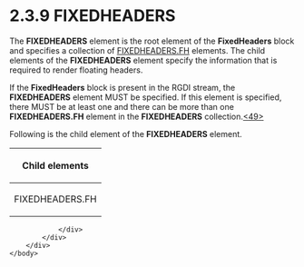 <html dir="LTR" xmlns:mshelp="http://msdn.microsoft.com/mshelp" xmlns:ddue="http://ddue.schemas.microsoft.com/authoring/2003/5" xmlns:xlink="http://www.w3.org/1999/xlink" xmlns:tool="http://www.microsoft.com/tooltip">
    <head>
        <meta http-equiv="Content-Type" content="text/html; CHARSET=utf-8"></meta>
        <meta name="save" content="history"></meta>
        <title>2.3.9 FIXEDHEADERS</title>
        <xml>
            <mshelp:toctitle title="2.3.9 FIXEDHEADERS"></mshelp:toctitle>
            <mshelp:rltitle title="[MS-RGDI]: FIXEDHEADERS"></mshelp:rltitle>
            <mshelp:keyword index="A" term="3fdea615-ea3f-469b-a2b8-c1cb26b3f6b1"></mshelp:keyword>
            <mshelp:attr name="DCSext.ContentType" value="open specification"></mshelp:attr>
            <mshelp:attr name="AssetID" value="3fdea615-ea3f-469b-a2b8-c1cb26b3f6b1"></mshelp:attr>
            <mshelp:attr name="TopicType" value="kbRef"></mshelp:attr>
            <mshelp:attr name="DCSext.Title" value="[MS-RGDI]: FIXEDHEADERS" />
        </xml>
    </head>
    <body>
        <div id="header">
            <h1 class="heading">2.3.9 FIXEDHEADERS</h1>
        </div>
        <div id="mainSection">
            <div id="mainBody">
                <div id="allHistory" class="saveHistory"></div>
                <div id="sectionSection0" class="section" name="collapseableSection">
                    

<p>The <b>FIXEDHEADERS</b> element is the root element of the <b>FixedHeaders</b>
block and specifies a collection of <a href="39367960-ab82-4437-80a8-bcbbf7333b11.html">FIXEDHEADERS.FH</a> elements.
The child elements of the <b>FIXEDHEADERS</b> element specify the information
that is required to render floating headers.</p>

<p>If the <b>FixedHeaders</b> block is present in the RGDI
stream, the <b>FIXEDHEADERS</b> element MUST be specified. If this element is
specified, there MUST be at least one and there can be more than one <b>FIXEDHEADERS.FH</b>
element in the <b>FIXEDHEADERS</b> collection.<a id="Appendix_A_Target_49"></a><a href="5f16d945-e8a0-4cc3-9547-1c8f3e568219.html#Appendix_A_49" aria-label="Product behavior note 49">&lt;49&gt;</a></p>

<p>Following is the child element of the <b>FIXEDHEADERS</b>
element.</p>

<table>
 <thead>
  <tr>
   <th>
   <p>Child elements</p>
   </th>
  </tr>
 </thead>
 <tr>
  <td>
  <p>FIXEDHEADERS.FH</p>
  </td>
 </tr>
</table>

<p> </p>


                </div>
            </div>
        </div>
    </body>
</html>